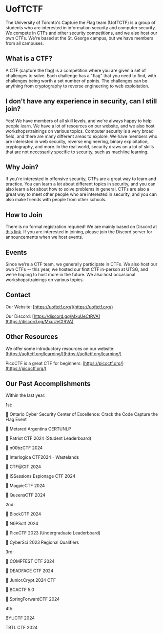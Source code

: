# UofTCTF

The University of Toronto's Capture the Flag team (UofTCTF) is a group of students who are interested in information security and computer security. We compete in CTFs and other security competitions, and we also host our own CTFs. We're based at the St. George campus, but we have members from all campuses.

## What is a CTF?

A CTF (capture the flag) is a competition where you are given a set of challenges to solve. Each challenge has a "flag" that you need to find, with challenges being worth a set number of points. The challenges can be anything from cryptography to reverse engineering to web exploitation.

## I don't have any experience in security, can I still join?

Yes! We have members of all skill levels, and we're always happy to help people learn. We have a lot of resources on our website, and we also host workshops/trainings on various topics. Computer security is a very broad field, and there are many different areas to explore. We have members who are interested in web security, reverse engineering, binary exploitation, cryptography, and more. In the real world, security draws on a lot of skills that are not necessarily specific to security, such as machiine learning.

## Why Join?

If you're interested in offensive security, CTFs are a great way to learn and practice. You can learn a lot about different topics in security, and you can also learn a lot about how to solve problems in general. CTFs are also a great way to meet other people who are interested in security, and you can also make friends with people from other schools.

## How to Join

There is no formal registration required! We are mainly based on Discord at [this link](https://discord.gg/MxuUeCtRVA). If you are interested in joining, please join the Discord server for announcements when we host events.

## Events

Since we're a CTF team, we generally participate in CTFs. We also host our own CTFs -- this year, we hosted our first CTF in-person at UTSG, and we're hoping to host more in the future. We also host occasional workshops/trainings on various topics.

## Contact

Our Website: [https://uoftctf.org/](https://uoftctf.org/)

Our Discord: [https://discord.gg/MxuUeCtRVA](https://discord.gg/MxuUeCtRVA)

## Other Resources

We offer some introductory resources on our website: [https://uoftctf.org/learning/](https://uoftctf.org/learning/)

PicoCTF is a great CTF for beginners: [https://picoctf.org/](https://picoctf.org/)

## Our Past Accomplishments

Within the last year:

1st:

🥇 Ontario Cyber Security Center of Excellence: Crack the Code Capture the Flag Event

🥇 Metared Argentina CERTUNLP

🥇 Patriot CTF 2024 (Student Leaderboard)

🥇 n00bzCTF 2024

🥇 Interlogica CTF2024 - Wastelands

🥇 CTF@CIT 2024

🥇 ISSessions Espionage CTF 2024

🥇 MagpieCTF 2024

🥇 QueensCTF 2024

2nd:

🥈 BlockCTF 2024

🥈 N0PSctf 2024

🥈 PicoCTF 2023 (Undergraduate Leaderboard)

🥈 CyberSci 2023 Regional Qualifiers

3rd:

🥉 COMPFEST CTF 2024

🥉 DEADFACE CTF 2024

🥉 Junior.Crypt.2024 CTF

🥉 BCACTF 5.0

🥉 SpringForwardCTF 2024

4th:

BYUCTF 2024

TBTL CTF 2024 
